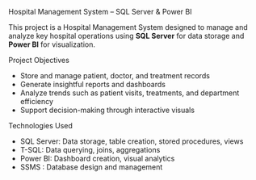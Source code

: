 Hospital Management System – SQL Server & Power BI

This project is a Hospital Management System  designed to manage and analyze key hospital operations using **SQL Server** for data storage and **Power BI** for visualization.


Project Objectives

- Store and manage patient, doctor, and treatment records
- Generate insightful reports and dashboards
- Analyze trends such as patient visits, treatments, and department efficiency
- Support decision-making through interactive visuals


Technologies Used

- SQL Server: Data storage, table creation, stored procedures, views
- T-SQL: Data querying, joins, aggregations
- Power BI: Dashboard creation, visual analytics
- SSMS : Database design and management

